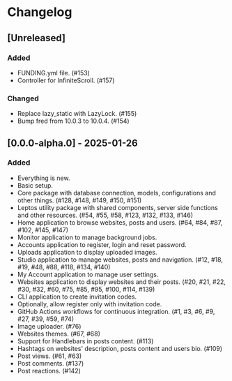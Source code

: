 # Changelog

## [Unreleased]

### Added

- FUNDING.yml file. (#153)
- Controller for InfiniteScroll. (#157)

### Changed

- Replace lazy_static with LazyLock. (#155)
- Bump fred from 10.0.3 to 10.0.4. (#154)

## [0.0.0-alpha.0] - 2025-01-26

### Added

- Everything is new.
- Basic setup.
- Core package with database connection, models, configurations and other things. (#128, #148, #149, #150, #151)
- Leptos utility package with shared components, server side functions and other resources. (#54, #55, #58, #123, #132, #133, #146)
- Home application to browse websites, posts and users. (#64, #84, #87, #102, #145, #147)
- Monitor application to manage background jobs.
- Accounts application to register, login and reset password.
- Uploads application to display uploaded images.
- Studio application to manage websites, posts and navigation. (#12, #18, #19, #48, #88, #118, #134, #140)
- My Account application to manage user settings.
- Websites application to display websites and their posts. (#20, #21, #22, #30, #32, #60, #75, #85, #95, #100, #114, #139)
- CLI application to create invitation codes.
- Optionally, allow register only with invitation code.
- GitHub Actions workflows for continuous integration. (#1, #3, #6, #9, #27, #39, #59, #74)
- Image uploader. (#76)
- Websites themes. (#67, #68)
- Support for Handlebars in posts content. (#113)
- Hashtags on websites' description, posts content and users bio. (#109)
- Post views. (#61, #63)
- Post comments. (#137)
- Post reactions. (#142)
